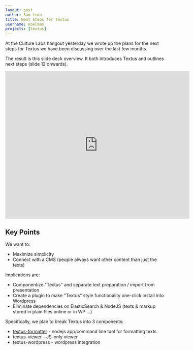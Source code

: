 ```yaml
---
layout: post
author: Sam Leon
title: Next Steps for Textus
username: noelmas
projects: [textus]
---
```


At the Culture Labs hangout yesterday we wrote up the plans for the next steps for Textus we have been discussing over the last few months.

The result is this slide deck overview. It both introduces Textus and outlines next steps (slide 12 onwards).

<iframe src="https://docs.google.com/presentation/d/1OlXIaGgntenmBLNMu0tZYTdrP09TvzZ-R5bpJAgznF4/embed?start=false&loop=false&delayms=3000" frameborder="0" width="580" height="464" allowfullscreen="true" mozallowfullscreen="true" webkitallowfullscreen="true"></iframe>

## Key Points

We want to:

- Maximize simplicity
- Connect with a CMS (people always want other content than just the texts)

Implications are:

- Componentize "Textus" and separate text preparation / import from presentation
- Create a plugin to make "Textus" style functionality one-click install into Wordpress
- Eliminate dependencies on ElasticSearch & NodeJS (texts & markup stored in plain files online or in WP ...)

Specifically, we plan to break Textus into 3 components:

* [textus-formatter][formatter] - nodejs app/command line tool for formatting texts
* textus-viewer - JS-only viewer
* textus-wordpress - wordpress integration

<img src="https://docs.google.com/drawings/d/1S9Hv98LWdcfuG3KjF1qELsZBp-RQ08Ylo3gxaO6tyQg/pub?w=960&amp;h=720" alt="" title="New Architecture" />

[formatter]: https://github.com/CultureLabs/textus-formatter
[viewer]: https://github.com/CultureLabs/textus-viewer
[wordpress]: https://github.com/CultureLabs/textus-wordpress


